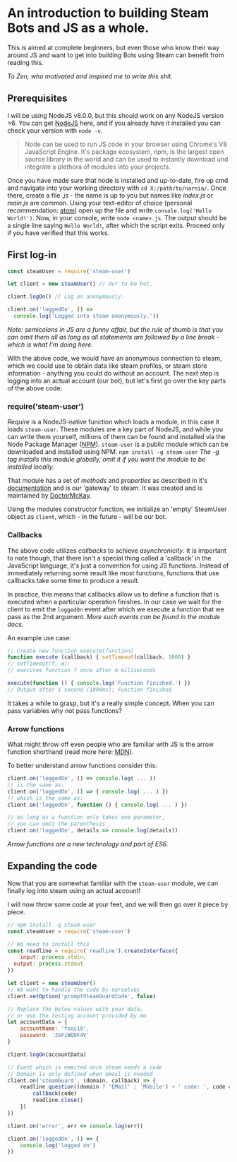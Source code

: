 # An introduction to building Steam Bots and JS as a whole.

This is aimed at complete beginners, but even those who know their way around JS and want to get into building Bots using Steam can benefit from reading this.

*To Zen, who motivated and inspired me to write this shit.*

## Prerequisites

I will be using NodeJS v8.0.0, but this should work on any NodeJS version >6. You can get [NodeJS](https://nodejs.org/en/) here, and if you already have it installed you can check your version with `node -v`.

> Node can be used to run JS code in your browser using Chrome's V8 JavaScript Engine. It's package ecosystem, npm, is the largest open source library in the world and can be used to instantly download und integrate a plethora of modules into your projects.

Once you have made sure that node is installed and up-to-date, fire up cmd and navigate into your working directory with `cd X:/path/to/narnia/`.
Once there, create a file *<name>.js* - the name is up to you but names like *index.js* or *main.js* are common.
Using your text-editor of choice (personal recommendation: [atom](https://atom.io/)) open up the file and write `console.log('Hello World!')`.
Now, in your console, write `node <name>.js`. The output should be a single line saying `Hello World!`, after which the script exits.
Proceed only if you have verified that this works.

## First log-in

```javascript
const steamUser = require('steam-user')

let client = new steamUser() // Our to-be bot.

client.logOn() // Log on anonymously.                           

client.on('loggedOn', () =>
  console.log('Logged into steam anonymously.'))
```
*Note: semicolons in JS are a funny affair, but the rule of thumb is that you can omit them all as long as all statements are followed by a line break - which is what I'm doing here.*

With the above code, we would have an anonymous connection to steam, which we could use to obtain data like steam profiles, or steam store information - anything you could do without an account.
The next step is logging into an actual account (our bot), but let's first go over the key parts of the above code:

### require('steam-user')
*Require* is a NodeJS-native function which loads a module, in this case it loads `steam-user`. These modules are a key part of NodeJS, and while you can write them yourself, millions of them can be found and installed via the Node Package Manager ([NPM](https://www.npmjs.com/)). `steam-user` is a public module which can be downloaded and installed using NPM:
`npm install -g steam-user` *The -g tag installs this module globally, omit it if you want the module to be installed locally.*

That module has a set of *methods* and *properties* as described in it's [documentation](https://github.com/DoctorMcKay/node-steam-user#steamuser) and is our 'gateway' to steam. It was created and is maintained by [DoctorMcKay](https://github.com/DoctorMcKay).

Using the modules constructor function, we initialize an 'empty' SteamUser object as `client`, which - in the future - will be our bot.

### Callbacks

The above code utilizes *callbacks* to achieve *asynchronicity*. It is important to note though, that there isn't a special thing called a 'callback' in the JavaScript language, it's just a convention for using JS functions. Instead of immediately returning some result like most functions, functions that use callbacks take some time to produce a result.

In practice, this means that callbacks allow us to define a function that is executed when a particular operation finishes. In our case we wait for the client to emit the `loggedOn` event after which we execute a function that we pass as the 2nd argument. *More such events can be found in the module docs.*

An example use case:
```javascript
// Create new function execute(function)
function execute (callback) { setTimeout(callback, 1000) }
// setTimeout(f, m):
// executes function f once after m miliseconds

execute(function () { console.log('Function finished.') })
// Output after 1 second (1000ms): Function finished
```

It takes a while to grasp, but it's a really simple concept. When you can pass variables why not pass functions?

### Arrow functions

What might throw off even people who are familiar with JS is the arrow function shorthand (read more here: [MDN](https://developer.mozilla.org/en/docs/Web/JavaScript/Reference/Functions/Arrow_functions)).

To better understand arrow functions consider this:
```javascript
client.on('loggedOn', () => console.log( ... ))
// is the same as:
client.on('loggedOn', () => { console.log( ... ) })
// which is the same as:
client.on('loggedOn', function () { console.log( ... ) })

// as long as a function only takes one parameter,
// you can omit the parenthesis
client.on('loggedOn', details => console.log(details))
```
*Arrow functions are a new technology and part of ES6.*

## Expanding the code

Now that you are somewhat familiar with the `steam-user` module, we can finally log into steam using an actual account!

I will now throw some code at your feet, and we will then go over it piece by piece.

```javascript
// npm install -g steam-user
const steamUser = require('steam-user')

// No need to install this
const readline = require('readline').createInterface({
	input: process.stdin,
  output: process.stdout
})

let client = new steamUser()
// We want to handle the code by ourselves
client.setOption('promptSteamGuardCode', false)

// Replace the below values with your data,
// or use the testing account provided by me.
let accountData = {
	accountName: 'fsoc10',
	password: '2GFiWQDF4V'
}

client.logOn(accountData)

// Event which is emmited once steam needs a code
// Domain is only defined when email is needed
client.on('steamGuard', (domain, callback) => {
	readline.question((domain ? 'EMail' : 'Mobile') + ' code: ', code => {
		callback(code)
		readline.close()
	})
})

client.on('error', err => console.log(err))

client.on('loggedOn', () => {
	console.log('logged on')
})
```
